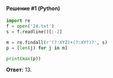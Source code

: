 #### Решение #1 (Python)
```python
import re
f = open('24.txt')
s = f.readline()[:-2]

m = re.findall(r'(?:XYZ)+(?:XY?)?', s)
p = [len(j) for j in m]

print(max(p))
```

**Ответ:** 13.
